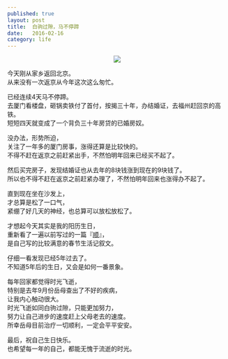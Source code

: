 ```yaml
---    
published: true    
layout: post    
title:  白驹过隙，马不停蹄
date:   2016-02-16  
category: life  
---    
```

  
<center>    
<img src="http://images.yanyiwu.com/married.jpg" class="photo"></img>    
</center>    
  
今天刚从家乡返回北京。  
从来没有一次返京从今年这次这么匆忙。  
  
已经连续4天马不停蹄。  
去厦门看楼盘，砸锅卖铁付了首付，按揭三十年，办结婚证，去福州赶回京的高铁。  
短短四天就变成了一个背负三十年房贷的已婚房奴。  
  
没办法，形势所迫，  
关注了一年多的厦门房事，涨得还算是比较快的。  
不得不赶在返京之前赶紧出手，不然怕明年回来已经买不起了。  
  
然后买完房子，发现结婚证也从去年的8块钱涨到现在的9块钱了。   
所以也不得不赶在返京之前赶紧办理了，不然怕明年回来也涨得办不起了。  
  
直到现在坐在沙发上，  
才总算是松了一口气，  
紧绷了好几天的神经，也总算可以放松放松了。  
  
才想起今天其实是我的阳历生日，  
重新看了一遍以前写过的一篇『[顺](http://yanyiwu.com/life/2011/02/15/shun.html)』，  
是自己写的比较满意的春节生活记叙文。  
  
仔细一看发现已经5年过去了。  
不知道5年后的生日，又会是如何一番景象。  
  
每年回家都觉得时光飞逝，  
特别是去年9月份岳母查出了不好的疾病，  
让我内心触动很大。  
时光飞逝如同白驹过隙，只能更加努力，  
努力让自己进步的速度赶上父母老去的速度。  
所幸岳母目前治疗一切顺利，一定会平平安安。  
  
最后，祝自己生日快乐。  
也希望每一年的自己，都能无愧于流逝的时光。  
